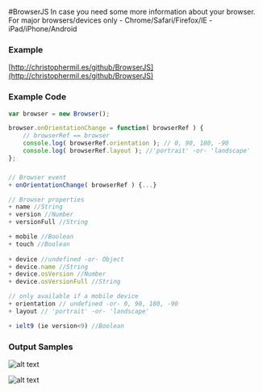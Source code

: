 #BrowserJS
In case you need some more information about your browser. For major browsers/devices only - Chrome/Safari/Firefox/IE - iPad/iPhone/Android

### Example
[http://christophermil.es/github/BrowserJS](http://christophermil.es/github/BrowserJS)

### Example Code
```javascript
var browser = new Browser();

browser.onOrientationChange = function( browserRef ) {
	// browserRef == browser
	console.log( browserRef.orientation ); // 0, 90, 180, -90
	console.log( browserRef.layout ); //'portrait' -or- 'landscape'
};
```

### 
```javascript
// Browser event
+ onOrientationChange( browserRef ) {...}

// Browser properties
+ name //String
+ version //Number
+ versionFull //String

+ mobile //Boolean
+ touch	//Boolean
	
+ device //undefined -or- Object
+ device.name //String
+ device.osVersion //Number
+ device.osVersionFull //String

// only available if a mobile device
+ orientation // undefined -or- 0, 90, 180, -90
+ layout // 'portrait' -or- 'landscape'

+ ielt9 (ie version<9) //Boolean
```

### Output Samples
![alt text](https://raw2.github.com/creatologist/BrowserJS/8e16fc7381c077d766d5db1aed64e7a0e84a422f/img/iphone.jpg "iphone")

![alt text](https://raw2.github.com/creatologist/BrowserJS/8e16fc7381c077d766d5db1aed64e7a0e84a422f/img/chrome.jpg "Chrome")
